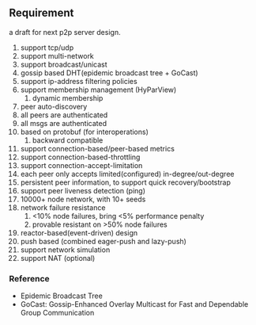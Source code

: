 ## Requirement

a draft for next p2p server design.


1.	support tcp/udp
2.	support multi-network
3.	support broadcast/unicast
4.	gossip based DHT(epidemic broadcast tree + GoCast)
5.	support ip-address filtering policies
6.	support membership management (HyParView)
    1. dynamic membership
7.	peer auto-discovery
8.	all peers are authenticated
9.	all msgs are authenticated
10.	based on protobuf (for interoperations)
    1. backward compatible
11.	support connection-based/peer-based metrics
12.	support connection-based-throttling
13.	support connection-accept-limitation
14.	each peer only accepts limited(configured) in-degree/out-degree
15.	persistent peer information, to support quick recovery/bootstrap
16.	support peer liveness detection (ping)
17.	10000+ node network, with 10+ seeds
18.	network failure resistance 
    1. <10% node failures, bring <5% performance penalty
    2. provable resistant on >50% node failures
19.	reactor-based(event-driven) design
20.	push based (combined eager-push and lazy-push)
21.	support network simulation
22.	support NAT (optional)


### Reference

* Epidemic Broadcast Tree
* GoCast: Gossip-Enhanced Overlay Multicast for Fast and Dependable Group Communication




